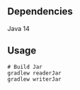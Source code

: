 ## Dependencies

Java 14

## Usage

```ShellSession
# Build Jar
gradlew readerJar
gradlew writerJar
```